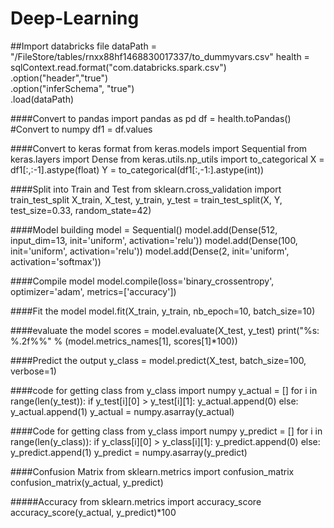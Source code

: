 # Deep-Learning

##Import databricks file
dataPath = "/FileStore/tables/rnxx88hf1468830017337/to_dummyvars.csv"
health = sqlContext.read.format("com.databricks.spark.csv")\
  .option("header","true")\
  .option("inferSchema", "true")\
  .load(dataPath)
  

####Convert to pandas
import pandas as pd
df = health.toPandas()
#Convert to numpy
df1 = df.values


####Convert to keras format
from keras.models import Sequential
from keras.layers import Dense
from keras.utils.np_utils import to_categorical
X = df1[:,:-1].astype(float)
Y = to_categorical(df1[:,-1:].astype(int))

####Split into Train and Test
from sklearn.cross_validation import train_test_split
X_train, X_test, y_train, y_test = train_test_split(X, Y, test_size=0.33, random_state=42)

####Model building
model = Sequential()
model.add(Dense(512, input_dim=13, init='uniform', activation='relu'))
model.add(Dense(100, init='uniform', activation='relu'))
model.add(Dense(2, init='uniform', activation='softmax'))

####Compile model
model.compile(loss='binary_crossentropy', optimizer='adam', metrics=['accuracy'])


####Fit the model
model.fit(X_train, y_train, nb_epoch=10, batch_size=10)

####evaluate the model
scores = model.evaluate(X_test, y_test)
print("%s: %.2f%%" % (model.metrics_names[1], scores[1]*100))

####Predict the output
y_class = model.predict(X_test, batch_size=100, verbose=1)

####code for getting class from y_class
import numpy
y_actual = []
for i in range(len(y_test)):
  if y_test[i][0] > y_test[i][1]:
    y_actual.append(0)
  else:
    y_actual.append(1)
y_actual = numpy.asarray(y_actual)

####Code for getting class from y_class
import numpy
y_predict = []
for i in range(len(y_class)):
  if y_class[i][0] > y_class[i][1]:
    y_predict.append(0)
  else:
    y_predict.append(1)
y_predict = numpy.asarray(y_predict)

####Confusion Matrix
from sklearn.metrics import confusion_matrix
confusion_matrix(y_actual, y_predict)

#####Accuracy
from sklearn.metrics import accuracy_score
accuracy_score(y_actual, y_predict)*100


